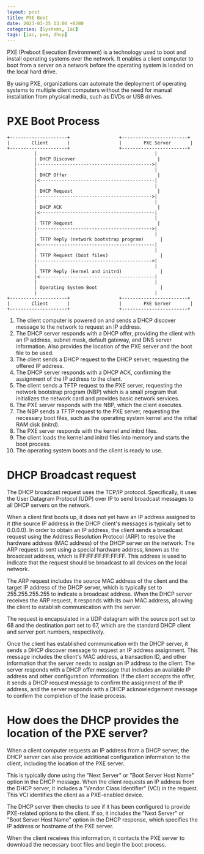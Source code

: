 ```yaml
---
layout: post
title: PXE Boot
date: 2023-03-25 13:00 +0200
categories: [Systems, IaC]
tags: [iac, pxe, dhcp]  
---
```


PXE (Preboot Execution Environment) is a technology used to boot and install operating systems over the network. It enables a client computer to boot from a server on a network before the operating system is loaded on the local hard drive.

By using PXE, organizations can automate the deployment of operating systems to multiple client computers without the need for manual installation from physical media, such as DVDs or USB drives.

# PXE Boot Process

```
+---------------------+                  +------------------------+
|        Client       |                  |        PXE Server       |
+---------------------+                  +------------------------+
          |                                           |
          | DHCP Discover                              |
          |------------------------------------------>|
          |                                           |
          | DHCP Offer                                 |
          |<------------------------------------------|
          |                                           |
          | DHCP Request                               |
          |------------------------------------------>|
          |                                           |
          | DHCP ACK                                   |
          |<------------------------------------------|
          |                                           |
          | TFTP Request                               |
          |------------------------------------------>|
          |                                           |
          | TFTP Reply (network bootstrap program)      |
          |<------------------------------------------|
          |                                           |
          | TFTP Request (boot files)                   |
          |------------------------------------------>|
          |                                           |
          | TFTP Reply (kernel and initrd)              |
          |<------------------------------------------|
          |                                           |
          | Operating System Boot                       |
          |                                           |
+---------------------+                  +------------------------+
|        Client       |                  |        PXE Server       |
+---------------------+                  +------------------------+
```

1. The client computer is powered on and sends a DHCP discover message to the network to request an IP address.
2. The DHCP server responds with a DHCP offer, providing the client with an IP address, subnet mask, default gateway, and DNS server information. Also provides the location of the PXE server and the boot file to be used.
3. The client sends a DHCP request to the DHCP server, requesting the offered IP address.
4. The DHCP server responds with a DHCP ACK, confirming the assignment of the IP address to the client.
5. The client sends a TFTP request to the PXE server, requesting the network bootstrap program (NBP) which is a small program that initializes the network card and provides basic network services.
6. The PXE server responds with the NBP, which the client executes.
7. The NBP sends a TFTP request to the PXE server, requesting the necessary boot files, such as the operating system kernel and the initial RAM disk (initrd).
8. The PXE server responds with the kernel and initrd files.
9. The client loads the kernel and initrd files into memory and starts the boot process.
10. The operating system boots and the client is ready to use.

# DHCP Broadcast request

The DHCP broadcast request uses the TCP/IP protocol. Specifically, it uses the User Datagram Protocol (UDP) over IP to send broadcast messages to all DHCP servers on the network.

When a client first boots up, it does not yet have an IP address assigned to it (the source IP address in the DHCP client's messages is typically set to 0.0.0.0). In order to obtain an IP address, the client sends a broadcast request using the Address Resolution Protocol (ARP) to resolve the hardware address (MAC address) of the DHCP server on the network. The ARP request is sent using a special hardware address, known as the broadcast address, which is FF:FF:FF:FF:FF:FF. This address is used to indicate that the request should be broadcast to all devices on the local network.

The ARP request includes the source MAC address of the client and the target IP address of the DHCP server, which is typically set to 255.255.255.255 to indicate a broadcast address. When the DHCP server receives the ARP request, it responds with its own MAC address, allowing the client to establish communication with the server.

The request is encapsulated in a UDP datagram with the source port set to 68 and the destination port set to 67, which are the standard DHCP client and server port numbers, respectively.

Once the client has established communication with the DHCP server, it sends a DHCP discover message to request an IP address assignment. This message includes the client's MAC address, a transaction ID, and other information that the server needs to assign an IP address to the client. The server responds with a DHCP offer message that includes an available IP address and other configuration information. If the client accepts the offer, it sends a DHCP request message to confirm the assignment of the IP address, and the server responds with a DHCP acknowledgement message to confirm the completion of the lease process.

# How does the DHCP provides the location of the PXE server?

When a client computer requests an IP address from a DHCP server, the DHCP server can also provide additional configuration information to the client, including the location of the PXE server.

This is typically done using the "Next Server" or "Boot Server Host Name" option in the DHCP message. When the client requests an IP address from the DHCP server, it includes a "Vendor Class Identifier" (VCI) in the request. This VCI identifies the client as a PXE-enabled device.

The DHCP server then checks to see if it has been configured to provide PXE-related options to the client. If so, it includes the "Next Server" or "Boot Server Host Name" option in the DHCP response, which specifies the IP address or hostname of the PXE server.

When the client receives this information, it contacts the PXE server to download the necessary boot files and begin the boot process.

